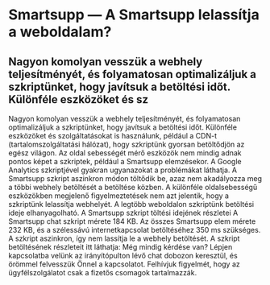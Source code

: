 # Smartsupp — A Smartsupp lelassítja a weboldalam?
## Nagyon komolyan vesszük a webhely teljesítményét, és folyamatosan optimalizáljuk a szkriptünket, hogy javítsuk a betöltési időt. Különféle eszközöket és sz
Nagyon komolyan vesszük a webhely teljesítményét, és folyamatosan optimalizáljuk a szkriptünket, hogy javítsuk a betöltési időt. Különféle eszközöket és szolgáltatásokat is használunk, például a CDN-t (tartalomszolgáltatási hálózat), hogy szkriptünk gyorsan betöltődjön az egész világon.
Az oldal sebességét mérő eszközök nem mindig adnak pontos képet a szkriptek, például a Smartsupp elemzésekor. A Google Analytics szkriptjével gyakran ugyanazokat a problémákat láthatja. A Smartsupp szkript aszinkron módon töltődik be, azaz nem akadályozza meg a többi webhely betöltését a betöltése közben. A különféle oldalsebességű eszközökben megjelenő figyelmeztetések nem azt jelentik, hogy a szkriptünk lelassítja webhelyét. A legtöbb weboldalon szkriptünk betöltési ideje elhanyagolható.
A Smartsupp szkript töltési idejének részletei
A Smartsupp chat szkript mérete 184 KB. Az összes Smartsupp elem mérete 232 KB, és a szélessávú internetkapcsolat betöltéséhez 350 ms szükséges. A szkript aszinkron, így nem lassítja le a webhely betöltését. A szkript betöltésének részleteit itt láthatja:
Még mindig kérdése van? Lépjen kapcsolatba velünk az irányítópulton lévő chat dobozon keresztül, és örömmel felvesszük Önnel a kapcsolatot. Felhívjuk figyelmét, hogy az ügyfélszolgálatot csak a fizetős csomagok tartalmazzák.

